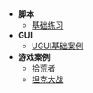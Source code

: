 * **脚本**
    * [基础练习](Unity/Introductory/Practice-Scripts)
* **GUI**
    * [UGUI基础案例](Unity/Introductory/UGUI-Introductory)
* **游戏案例**
    * [拾荒者](Unity/Introductory/2Dproject-Roguelike)
    * [坦克大战](Unity/Introductory/TankGame)
